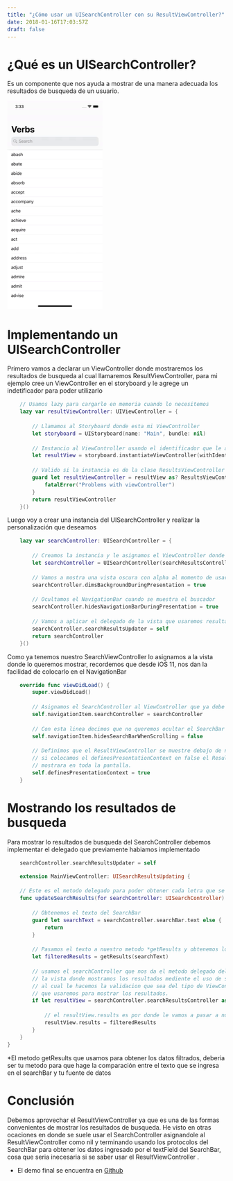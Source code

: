 ```yaml
---
title: "¿Cómo usar un UISearchController con su ResultViewController?"
date: 2018-01-16T17:03:57Z
draft: false
---
```


# ¿Qué es un UISearchController?

Es un componente que nos ayuda a mostrar de una manera adecuada los resultados de busqueda de un usuario.

![](https://github.com/erikfloresq/UISearchControllerDemo/blob/master/UISearchView.gif)

# Implementando un UISearchController

Primero vamos a declarar un ViewController donde mostraremos los resultados de busqueda al cual llamaremos ResultViewController, para mi ejemplo cree un ViewController en el storyboard y le agrege un indetificador para poder utilizarlo

```swift
    // Usamos lazy para cargarlo en memoria cuando lo necesitemos
    lazy var resultViewController: UIViewController = {

        // Llamamos al Storyboard donde esta mi ViewController
        let storyboard = UIStoryboard(name: "Main", bundle: nil)

        // Instancio al ViewController usando el identificador que le asigne
        let resultView = storyboard.instantiateViewController(withIdentifier: "ResultsViewController")

        // Valido si la instancia es de la clase ResultsViewController la cual usaré para mostrar los resultados
        guard let resultViewController = resultView as? ResultsViewController else {
            fatalError("Problems with viewController")
        }
        return resultViewController
    }()
```

Luego voy a crear una instancia del UISearchController y realizar la personalización que deseamos

```swift
    lazy var searchController: UISearchController = {

        // Creamos la instancia y le asignamos el ViewController donde vamos a mostrar los resultados (el ResultViewController lo creamos anteriormente)
        let searchController = UISearchController(searchResultsController: resultViewController)

        // Vamos a mostra una vista oscura con alpha al momento de usar el buscador
        searchController.dimsBackgroundDuringPresentation = true

        // Ocultamos el NavigationBar cuando se muestra el buscador
        searchController.hidesNavigationBarDuringPresentation = true

        // Vamos a aplicar el delegado de la vista que usaremos resultados
        searchController.searchResultsUpdater = self
        return searchController
    }()
```

Como ya tenemos nuestro SearchViewController lo asignamos a la vista donde lo queremos mostrar, recordemos que desde iOS 11, nos dan la facilidad de colocarlo en el NavigationBar

```swift
    override func viewDidLoad() {
        super.viewDidLoad()

        // Asignamos el SearchController al ViewController que ya debe de tener un NavigationBar implementando
        self.navigationItem.searchController = searchController

        // Con esta linea decimos que no queremos ocultar el SearchBar cuando se realize scroll
        self.navigationItem.hidesSearchBarWhenScrolling = false

        // Definimos que el ResultViewController se muestre debajo de nuestro NavigationBar,
        // si colocamos el definesPresentationContext en false el ResultViewController se
        // mostrara en toda la pantalla.
        self.definesPresentationContext = true
    }
```

# Mostrando los resultados de busqueda

Para mostrar lo resultados de busqueda del SearchController debemos implementar el delegado que previamente habiamos implementado

```swift
    searchController.searchResultsUpdater = self
```

```swift
    extension MainViewController: UISearchResultsUpdating {

    // Este es el metodo delegado para poder obtener cada letra que se ingrese en el SearchBar
    func updateSearchResults(for searchController: UISearchController) {

        // Obtenemos el texto del SearchBar
        guard let searchText = searchController.searchBar.text else {
            return
        }

        // Pasamos el texto a nuestro metodo *getResults y obtenemos los datos filtrados
        let filteredResults = getResults(searchText)

        // usamos el searchController que nos da el metodo delegado del cual obtenemos
        // la vista donde mostramos los resultados mediente el uso de searchResultsController,
        // al cual le hacemos la validacion que sea del tipo de ViewController
        // que usaremos para mostrar los resultados.
        if let resultView = searchController.searchResultsController as? ResultsViewController {

            // el resultView.results es por donde le vamos a pasar a nuestra vista de resultado lo resultados que filtramos previamente
            resultView.results = filteredResults
        }
    }
}
```

*El metodo getResults que usamos para obtener los datos filtrados, deberia ser tu metodo para que hage la comparación entre el texto que se ingresa en el searchBar y tu fuente de datos


# Conclusión

Debemos aprovechar el ResultViewController ya que es una de las formas convenientes de mostrar los resultados de busqueda.
He visto en otras ocaciones en donde se suele usar el SearchController asignandole al ResultViewController como nil y terminando usando los protocolos del SearchBar para obtener los datos ingresado por el textField del SearchBar, cosa que seria inecesaria si se saber usar el ResultViewController .

* El demo final se encuentra en [Github](https://github.com/erikfloresq/UISearchControllerDemo)
